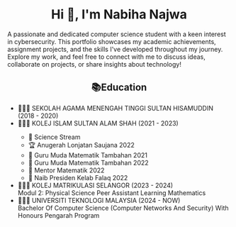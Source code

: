 
<h1 align="center">Hi 👋, I'm Nabiha Najwa</h1>

A passionate and dedicated computer science student with a keen interest in cybersecurity. This portfolio showcases my academic achievements, assignment projects, and the skills I've developed throughout my journey. Explore my work, and feel free to connect with me to discuss ideas, collaborate on projects, or share insights about technology!

<h2 align="center">📚Education</h2>

  <ul>
    <li>👩🏻‍🎓 SEKOLAH AGAMA MENENGAH TINGGI SULTAN HISAMUDDIN (2018 - 2020)</li>
    <li>👩🏻‍🎓 KOLEJ ISLAM SULTAN ALAM SHAH (2021 - 2023)</li>
<ul>
      <li>🌟 Science Stream</li>
      <li>🏆 Anugerah Lonjatan Saujana 2022</li>
      <li>📘 Guru Muda Matematik Tambahan 2021</li>
      <li>📘 Guru Muda Matematik Tambahan 2022</li>
      <li>📘 Mentor Matematik 2022</li>
      <li>🌠 Naib Presiden Kelab Falaq 2022</li>
    </ul>
    <li>👩🏻‍🎓 KOLEJ MATRIKULASI SELANGOR (2023 - 2024)</li>
    Modul 2: Physical Science
    Peer Assistant Learning Mathematics
    <li>👩🏻‍🎓 UNIVERSITI TEKNOLOGI MALAYSIA (2024 - NOW)</li>
    Bachelor Of Computer Science (Computer Networks And Security) With Honours
    Pengarah Program 
  </ul>
